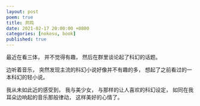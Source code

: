 ```yaml
---
layout: post
poem: true
title: 共鸣
date: 2021-02-17 20:00:00 +0800
categories: [nokosu, book]
published: true
---
```


最近在看三体， 
并不觉得有趣，
然后在群里谈论起了科幻的话题。

边听着音乐，
突然发现主流的科幻小说好像并不有趣的多，
想起了之前看过的一本科幻的轻小说。

我从未如此近的感受到，
我与美少女，
与那样的让人喜欢的科幻设定，
如同在我耳朵边响起的音乐那般律动，
这样美好的心情了。
